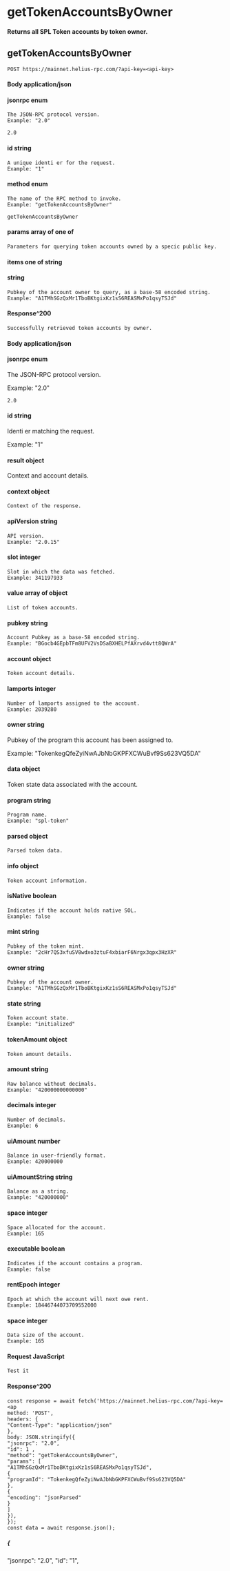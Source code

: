 # getTokenAccountsByOwner

#### Returns all SPL Token accounts by token owner.

## getTokenAccountsByOwner

```
POST https://mainnet.helius-rpc.com/?api-key=<api-key>
```
#### Body application/json

#### jsonrpc enum

```
The JSON-RPC protocol version.
Example: "2.0"
```
```
2.0
```
#### id string

```
A unique identi er for the request.
Example: "1"
```
#### method enum

```
The name of the RPC method to invoke.
Example: "getTokenAccountsByOwner"
```
```
getTokenAccountsByOwner
```
#### params array of one of

```
Parameters for querying token accounts owned by a specic public key.
```
#### items one of string

#### string

```
Pubkey of the account owner to query, as a base-58 encoded string.
Example: "A1TMhSGzQxMr1TboBKtgixKz1sS6REASMxPo1qsyTSJd"
```
#### Response^200

```
Successfully retrieved token accounts by owner.
```
#### Body application/json


#### jsonrpc enum

The JSON-RPC protocol version.

Example: "2.0"

```
2.0
```
#### id string

Identi er matching the request.

Example: "1"

#### result object

Context and account details.

#### context object

```
Context of the response.
```
#### apiVersion string

```
API version.
Example: "2.0.15"
```
#### slot integer

```
Slot in which the data was fetched.
Example: 341197933
```
#### value array of object

```
List of token accounts.
```
#### pubkey string

```
Account Pubkey as a base-58 encoded string.
Example: "BGocb4GEpbTFm8UFV2VsDSaBXHELPfAXrvd4vtt8QWrA"
```
#### account object

```
Token account details.
```
#### lamports integer

```
Number of lamports assigned to the account.
Example: 2039280
```

#### owner string

Pubkey of the program this account has been assigned to.

Example: "TokenkegQfeZyiNwAJbNbGKPFXCWuBvf9Ss623VQ5DA"

#### data object

Token state data associated with the account.

#### program string

```
Program name.
Example: "spl-token"
```
#### parsed object

```
Parsed token data.
```
#### info object

```
Token account information.
```
#### isNative boolean

```
Indicates if the account holds native SOL.
Example: false
```
#### mint string

```
Pubkey of the token mint.
Example: "2cHr7QS3xfuSV8wdxo3ztuF4xbiarF6Nrgx3qpx3HzXR"
```
#### owner string

```
Pubkey of the account owner.
Example: "A1TMhSGzQxMr1TboBKtgixKz1sS6REASMxPo1qsyTSJd"
```
#### state string

```
Token account state.
Example: "initialized"
```
#### tokenAmount object

```
Token amount details.
```
#### amount string

```
Raw balance without decimals.
Example: "420000000000000"
```
#### decimals integer


```
Number of decimals.
Example: 6
```
#### uiAmount number

```
Balance in user-friendly format.
Example: 420000000
```
#### uiAmountString string

```
Balance as a string.
Example: "420000000"
```
#### space integer

```
Space allocated for the account.
Example: 165
```
#### executable boolean

```
Indicates if the account contains a program.
Example: false
```
#### rentEpoch integer

```
Epoch at which the account will next owe rent.
Example: 18446744073709552000
```
#### space integer

```
Data size of the account.
Example: 165
```
#### Request JavaScript


```
Test it
```
#### Response^200

```
const response = await fetch('https://mainnet.helius-rpc.com/?api-key=<ap
method: 'POST',
headers: {
"Content-Type": "application/json"
},
body: JSON.stringify({
"jsonrpc": "2.0",
"id": 1 ,
"method": "getTokenAccountsByOwner",
"params": [
"A1TMhSGzQxMr1TboBKtgixKz1sS6REASMxPo1qsyTSJd",
{
"programId": "TokenkegQfeZyiNwAJbNbGKPFXCWuBvf9Ss623VQ5DA"
},
{
"encoding": "jsonParsed"
}
]
}),
});
const data = await response.json();
```

##### {

"jsonrpc": "2.0",
"id": "1",